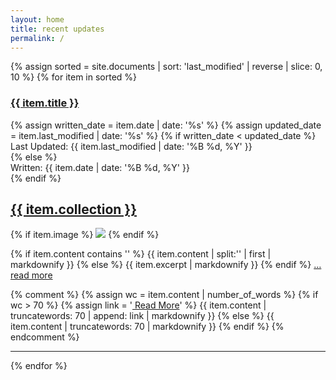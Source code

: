 ```yaml
---
layout: home
title: recent updates
permalink: /
---
```


{% assign sorted = site.documents | sort: 'last_modified' | reverse | slice: 0, 10 %}
{% for item in sorted %}
<div class="index_left_indent">
<div class="index_whole_title">
<div class="index_item_title">
<h3 class="no_break_title"><a href="{{ item.url }}">{{ item.title }}</a></h3>
{% assign written_date = item.date | date: '%s' %}
{% assign updated_date = item.last_modified | date: '%s' %}
{% if written_date < updated_date %}
<div class="metadata">Last Updated: {{ item.last_modified | date: '%B %d, %Y' }}</div>
{% else %}
<div class="metadata">Written: {{ item.date | date: '%B %d, %Y' }}</div>
{% endif %}
</div>
<div class="collection_title">
<h2 class="no_break_title"><a href="{{ site.url }}/{{ item.collection }}">{{ item.collection }}</a></h2>
</div>
</div>
<div>
{% if item.image %}
<img src="{{ site.baseurl }}/images/{{ item.image }}" class="excerpt_image">
{% endif %}

{% if item.content contains '<!--more-->' %}
{{ item.content | split:'<!--more-->' | first | markdownify }}
{% else %}
{{ item.excerpt | markdownify }}
{% endif %}
<a href="{{ item.url }}" class="read_more_link">…read more</a>

{% comment %}
{% assign wc = item.content | number_of_words %}
{% if wc > 70 %}
{% assign link = '<a href="' | append: item.url | append: '"> Read More</a>' %}
{{ item.content | truncatewords: 70 | append: link | markdownify }}
{% else %}
{{ item.content | truncatewords: 70 | markdownify }}
{% endif %}
{% endcomment %}

</div>
</div>
<hr>
{% endfor %}
